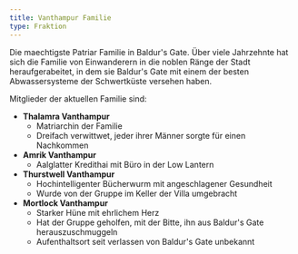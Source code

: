 ```yaml
---
title: Vanthampur Familie
type: Fraktion
---
```


Die maechtigste Patriar Familie in Baldur's Gate. Über viele Jahrzehnte hat
sich die Familie von Einwanderern in die noblen Ränge der Stadt
heraufgerabeitet, in dem sie Baldur's Gate mit einem der besten
Abwassersysteme der Schwertküste versehen haben.

Mitglieder der aktuellen Familie sind:

- **Thalamra Vanthampur**
  - Matriarchin der Familie
  - Dreifach verwittwet, jeder ihrer Männer sorgte für einen Nachkommen
- **Amrik Vanthampur**
  - Aalglatter Kredithai mit Büro in der Low Lantern
- **Thurstwell Vanthampur**
  - Hochintelligenter Bücherwurm mit angeschlagener Gesundheit
  - Wurde von der Gruppe im Keller der Villa umgebracht
- **Mortlock Vanthampur**
  - Starker Hüne mit ehrlichem Herz
  - Hat der Gruppe geholfen, mit der Bitte, ihn aus Baldur's Gate herauszuschmuggeln
  - Aufenthaltsort seit verlassen von Baldur's Gate unbekannt
